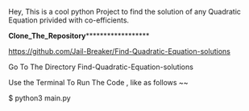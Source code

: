 Hey, This is a cool python Project to find the solution of any Quadratic Equation privided with co-efficients.

************************************Clone_The_Repository******************************************************

https://github.com/Jail-Breaker/Find-Quadratic-Equation-solutions

Go To The Directory Find-Quadratic-Equation-solutions

Use the Terminal To Run The Code
, like as follows ~~

$ python3 main.py

